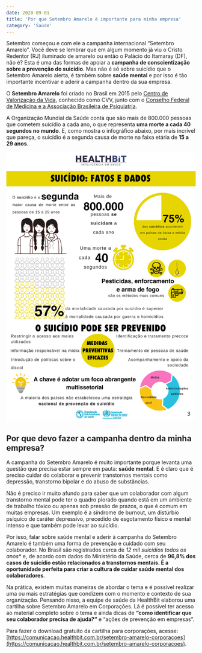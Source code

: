```yaml
---
date: 2020-09-01
title: 'Por que Setembro Amarelo é importante para minha empresa' 
category: 'Saúde'
---
```


Setembro começou e com ele a campanha internacional “Setembro Amarelo”. Você deve se lembrar que em algum momento já viu o Cristo Redentor (RJ) iluminado de amarelo ou então o Palácio do Itamaray (DF), não é? Esta é uma das formas de apoiar a **campanha de conscientização sobre a prevenção do suicídio**. Mas não é só sobre suicídio que o Setembro Amarelo alerta, é também sobre **saúde mental** e por isso é tão importante incentivar e aderir a campanha dentro da sua empresa.

O **Setembro Amarelo** foi criado no Brasil em 2015 pelo [Centro de Valorização da Vida](https://www.cvv.org.br/), conhecido como CVV, junto com o [Conselho Federal de Medicina e a Associação Brasileira de Psiquiatria](https://portal.cfm.org.br/).

A Organização Mundial da Saúde conta que são mais de 800.000 pessoas que cometem suicídio a cada ano, o que representa **uma morte a cada 40 segundos no mundo**. E, como mostra o infográfico abaixo, por mais incrível que pareça, o suicídio é a segunda causa de morte na faixa etária de **15 a 29 anos**.

![Cartilha Setembro Amarelo](cartilha_setembro_amarelo.png)

## Por que devo fazer a campanha dentro da minha empresa?

A campanha do Setembro Amarelo é muito importante porque levanta uma questão que precisa estar sempre em pauta: **saúde mental**. E é claro que é preciso cuidar do colaborar e prevenir transtornos mentais como depressão, transtorno bipolar e do abuso de substâncias.

Não é preciso ir muito afundo para saber que um colaborador com algum transtorno mental pode ter o quadro piorado quando está em um ambiente de trabalho tóxico ou apenas sob pressão de prazos, o que é comum em muitas empresas. Um exemplo é a síndrome de burnout, um distúrbio psíquico de caráter depressivo, precedido de esgotamento físico e mental intenso e que também pode levar ao suicídio.

Por isso, falar sobre saúde mental e aderir à campanha do Setembro Amarelo é também uma forma de prevenção e cuidado com seu colaborador. No Brasil são registrados cerca de *12 mil suicídios todos os anos** e, de acordo com dados do Ministério da Saúde, cerca de **96,8% dos casos de suicídio estão relacionados a transtornos mentais. É a oportunidade perfeita para criar a cultura de cuidar saúde mental dos colaboradores**.

Na prática, existem muitas maneiras de abordar o tema e é possível realizar uma ou mais estratégias que condizem com o momento e contexto de sua organização. Pensando nisso, a equipe de saúde da HealthBit elaborou uma cartilha sobre Setembro Amarelo em Corporações. Lá é possível ter acesso ao material completo sobre o tema e ainda dicas de **“como identificar que seu colaborador precisa de ajuda?”** e “ações de prevenção em empresas”.

Para fazer o download gratuito da cartilha para corporações, acesse: [https://comunicacao.healthbit.com.br/setembro-amarelo-corporacoes](https://comunicacao.healthbit.com.br/setembro-amarelo-corporacoes). 
